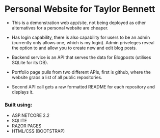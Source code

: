 # Personal Website for Taylor Bennett
- This is a demonstration web app/site, not being deployed as other alternatives for a personal website are cheaper.

- Has login capability, there is also capability for users to be an admin (currently only allows one, which is my login). Admin priveleges reveal the option to and allow you to create new and edit blog posts.
- Backend service is an API that serves the data for Blogposts (utilises SQLite for its DB).  
- Portfolio page pulls from two different APIs, first is github, where the website grabs a list of all public repositories. 
- Second API call gets a raw formatted README for each repository and displays it.


### Built using:
- ASP.NETCORE 2.2
- SQLITE
- RAZOR PAGES
- HTML/CSS (BOOTSTRAP) 



